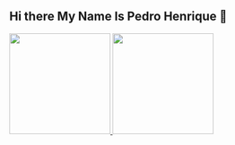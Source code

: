 ## Hi there My Name Is Pedro Henrique 👋

<!--
**PH-Palmito/PH-Palmito** is a ✨ _special_ ✨ repository because its `README.md` (this file) appears on your GitHub profile.

Here are some ideas to get you started:

- 🔭 I’m currently working on ...
- 🌱 I’m currently learning ... javascript
- 👯 I’m looking to collaborate on ...
- 🤔 I’m looking for help with ...
- 💬 Ask me about ...
- 📫 How to reach me: ...
- 😄 Pronouns: ...
- ⚡ Fun fact: ...
-->

<div>
<a href="https://github.com/PH-Palmito">
<img loading="lazy" height="180em" src="https://github-readme-stats.vercel.app/api/top-langs/?username=PH-Palmito&layout=compact&langs_count=7&theme=dracula"/>
<img loading="lazy" height="180em" src="https://github-readme-stats.vercel.app/api?username=PH-Palmito&show_icons=true&theme=dracula&include_all_commits=true&count_private=true"/>
</div>
